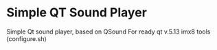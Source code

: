 # Simple QT Sound Player

Simple Qt sound player, based on QSound
For ready qt v.5.13 imx8 tools (configure.sh)